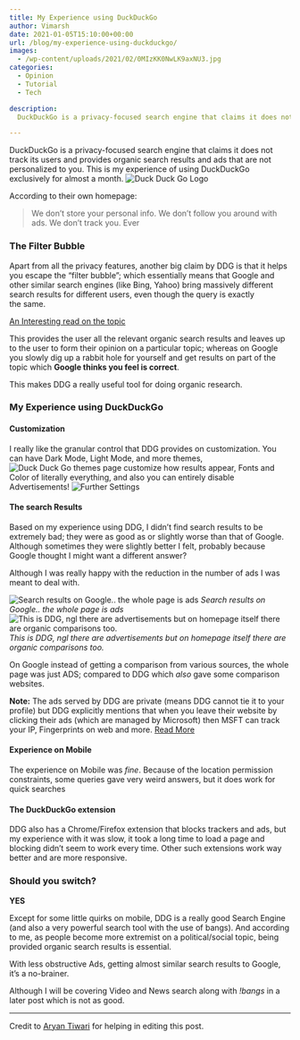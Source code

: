 ```yaml
---
title: My Experience using DuckDuckGo
author: Vimarsh
date: 2021-01-05T15:10:00+00:00
url: /blog/my-experience-using-duckduckgo/
images:
  - /wp-content/uploads/2021/02/0MIzKK0NwLK9axNU3.jpg
categories:
  - Opinion
  - Tutorial
  - Tech

description:
  DuckDuckGo is a privacy-focused search engine that claims it does not track its users and provides organic search results and ads that are not personalized to you. This is my experience of using DuckDuckGo exclusively for almost a month.

---
```

 

DuckDuckGo is a privacy-focused search engine that claims it does not track its users and provides organic search results and ads that are not personalized to you. This is my experience of using DuckDuckGo exclusively for almost a&nbsp;month.
![Duck Duck Go Logo](/wp-content/uploads/2021/02/img_6022bbebba831.jpg)

According to their own homepage:
> We don’t store your personal info. We don’t follow you around with ads. We don’t track you.&nbsp;Ever

### The Filter&nbsp;Bubble

Apart from all the privacy features, another big claim by DDG is that it helps you escape the “filter bubble”; which essentially means that Google and other similar search engines (like Bing, Yahoo) bring massively different search results for different users, even though the query is exactly the&nbsp;same.

[An Interesting read on the&nbsp;topic](https://fs.blog/2017/07/filter-bubbles/)

This provides the user all the relevant organic search results and leaves up to the user to form their opinion on a particular topic; whereas on Google you slowly dig up a rabbit hole for yourself and get results on part of the topic which **Google thinks you feel is&nbsp;correct**.

This makes DDG a really useful tool for doing organic research.

### My Experience using DuckDuckGo

#### Customization

I really like the granular control that DDG provides on customization. You can have Dark Mode, Light Mode, and more&nbsp;themes,
![Duck Duck Go themes page](/wp-content/uploads/2021/02/img_6022bbec4bcb8.jpg)
customize how results appear, Fonts and Color of literally everything, and also you can entirely disable Advertisements!
![Further Settings](/wp-content/uploads/2021/02/img_6022bbecb83c9.jpg)

#### The search Results

Based on my experience using DDG, I didn’t find search results to be extremely bad; they were as good as or slightly worse than that of Google. Although sometimes they were slightly better I felt, probably because Google thought I might want a different answer?

Although I was really happy with the reduction in the number of ads I was meant to deal&nbsp;with.

![Search results on Google.. the whole page is&nbsp;ads](/wp-content/uploads/2021/02/img_6022bbed1d59e.jpg)
*Search results on Google.. the whole page is&nbsp;ads*
![This is DDG, ngl there are advertisements but on homepage itself there are organic comparisons too.](/wp-content/uploads/2021/02/img_6022bbed9678c.jpg)
*This is DDG, ngl there are advertisements but on homepage itself there are organic comparisons too.*

On Google instead of getting a comparison from various sources, the whole page was just ADS; compared to DDG which _also_ gave some comparison websites.

**Note:** The ads served by DDG are private (means DDG cannot tie it to your profile) but DDG explicitly mentions that when you leave their website by clicking their ads (which are managed by Microsoft) then MSFT can track your IP, Fingerprints on web and more. [Read&nbsp;More](https://help.duckduckgo.com/duckduckgo-help-pages/company/advertising-and-affiliates/)

#### Experience on&nbsp;Mobile

The experience on Mobile was _fine_. Because of the location permission constraints, some queries gave very weird answers, but it does work for quick&nbsp;searches

#### The DuckDuckGo extension

DDG also has a Chrome/Firefox extension that blocks trackers and ads, but my experience with it was slow, it took a long time to load a page and blocking didn’t seem to work every time. Other such extensions work way better and are more responsive.

### Should you&nbsp;switch?

**YES**

Except for some little quirks on mobile, DDG is a really good Search Engine (and also a very powerful search tool with the use of bangs). And according to me, as people become more extremist on a political/social topic, being provided organic search results is essential.

With less obstructive Ads, getting almost similar search results to Google, it’s a no-brainer.

Although I will be covering Video and News search along with&nbsp;_!bangs_ in a later post which is not as&nbsp;good.

---
Credit to [Aryan Tiwari](https://aryantiwari.com) for helping in editing this&nbsp;post.